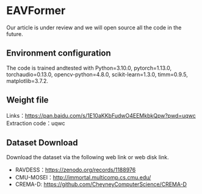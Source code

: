 # EAVFormer
Our article is under review and we will open source all the code in the future.
## Environment configuration
The code is trained andtested with Python=3.10.0, pytorch=1.13.0, torchaudio=0.13.0, opencv-python=4.8.0, scikit-learn=1.3.0, timm=0.9.5, matplotlib=3.7.2.    

## Weight file

Links：https://pan.baidu.com/s/1E10aKKbFudwO4EEMkbkQpw?pwd=uqwc 
Extraction code：uqwc
## Dataset Download
Download the dataset via the following web link or web disk link. 
- RAVDESS：https://zenodo.org/records/1188976
- CMU-MOSEI：http://immortal.multicomp.cs.cmu.edu/
- CREMA-D: https://github.com/CheyneyComputerScience/CREMA-D


